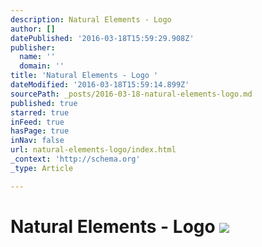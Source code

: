 ```yaml
---
description: Natural Elements - Logo
author: []
datePublished: '2016-03-18T15:59:29.908Z'
publisher:
  name: ''
  domain: ''
title: 'Natural Elements - Logo '
dateModified: '2016-03-18T15:59:14.899Z'
sourcePath: _posts/2016-03-18-natural-elements-logo.md
published: true
starred: true
inFeed: true
hasPage: true
inNav: false
url: natural-elements-logo/index.html
_context: 'http://schema.org'
_type: Article

---
```

# Natural Elements - Logo ![](https://the-grid-user-content.s3-us-west-2.amazonaws.com/171d3756-f356-47b9-a509-b007f99e0ab1.png)